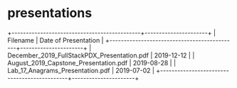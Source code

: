 # presentations

+---------------------------------------------+----------------------+
| Filename                                    | Date of Presentation |
+---------------------------------------------+----------------------+
| December_2019_FullStackPDX_Presentation.pdf | 2019-12-12           |
| August_2019_Capstone_Presentation.pdf       | 2019-08-28           |
| Lab_17_Anagrams_Presentation.pdf            | 2019-07-02           |
+---------------------------------------------+----------------------+
